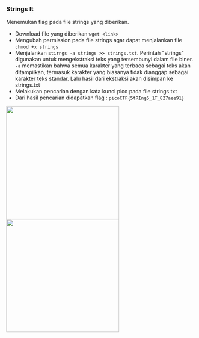 
### Strings It

Menemukan flag pada file strings yang diberikan.

- Download file yang diberikan `wget <link>`
- Mengubah permission pada file strings agar dapat menjalankan file `chmod +x strings`
- Menjalankan `stirngs -a strings >> strings.txt`. Perintah "strings" digunakan untuk mengekstraksi teks yang tersembunyi dalam file biner.  `-a` memastikan bahwa semua karakter yang terbaca sebagai teks akan ditampilkan, termasuk karakter yang biasanya tidak dianggap sebagai karakter teks standar. Lalu hasil dari ekstraksi akan disimpan ke strings.txt
- Melakukan pencarian dengan kata kunci pico pada file strings.txt
- Dari hasil pencarian didapatkan flag : `picoCTF{5tRIng5_1T_827aee91}`

<img src="https://github.com/Naraduhita/kripto-picoctf-writeup/assets/102397053/d66a0e38-6c9a-403b-987a-f0318615e71c" height="300" />

<img src="https://github.com/Naraduhita/kripto-picoctf-writeup/assets/102397053/8b1db249-172a-47fc-b9f9-3c2f2f874a6f" height="300" />

